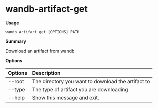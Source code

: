 # wandb-artifact-get

**Usage**

`wandb artifact get [OPTIONS] PATH`

**Summary**

Download an artifact from wandb

**Options**

| **Options** | **Description** |
| :--- | :--- |
| --root | The directory you want to download the artifact to |
| --type | The type of artifact you are downloading |
| --help | Show this message and exit. |

